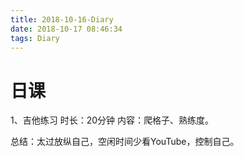 ```yaml
---
title: 2018-10-16-Diary
date: 2018-10-17 08:46:34
tags: Diary
---
```

# 日课
1、吉他练习
时长：20分钟
内容：爬格子、熟练度。

总结：太过放纵自己，空闲时间少看YouTube，控制自己。
